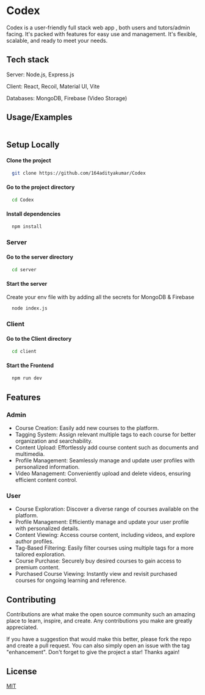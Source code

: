 
# Codex

Codex is a user-friendly full stack web app , both users and tutors/admin facing. It's packed with features for easy use and management. It's flexible, scalable, and ready to meet your needs.

## Tech stack
Server: Node.js, Express.js

Client: React, Recoil, Material UI, Vite

Databases: MongoDB, Firebase (Video Storage)

## Usage/Examples

```javascript

```


## Setup Locally

#### Clone the project

```bash
  git clone https://github.com/164adityakumar/Codex
```

#### Go to the project directory

```bash
  cd Codex
```

#### Install dependencies

```bash
  npm install
```
### Server
#### Go to the server directory 

```bash
  cd server
```
#### Start the server

Create your env file with by adding all the secrets for MongoDB & Firebase
```bash
  node index.js
```
### Client
#### Go to the Client directory 

```bash
  cd client
```
#### Start the Frontend

```bash
  npm run dev
```


## Features
### Admin
- Course Creation: Easily add new courses to the platform.
- Tagging System: Assign relevant multiple tags to each course for better organization and searchability.
- Content Upload: Effortlessly add course content such as documents and multimedia.
- Profile Management: Seamlessly manage and update user profiles with personalized information.
- Video Management: Conveniently upload and delete videos, ensuring efficient content control.
### User
- Course Exploration: Discover a diverse range of courses available on the platform.
- Profile Management: Efficiently manage and update your user profile with personalized details.
- Content Viewing: Access course content, including videos, and explore author profiles.
- Tag-Based Filtering: Easily filter courses using multiple tags for a more tailored exploration.
- Course Purchase: Securely buy desired courses to gain access to premium content.
- Purchased Course Viewing: Instantly view and revisit purchased courses for ongoing learning and reference.









## Contributing

Contributions are what make the open source community such an amazing place to learn, inspire, and create. Any contributions you make are greatly appreciated.

If you have a suggestion that would make this better, please fork the repo and create a pull request. You can also simply open an issue with the tag "enhancement". Don't forget to give the project a star! Thanks again!


## License

[MIT](https://choosealicense.com/licenses/mit/)

